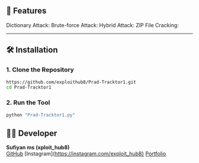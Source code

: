 ## 🚀 Features
Dictionary Attack:
Brute-force Attack:
Hybrid Attack:
ZIP File Cracking:


---

## 🛠️ Installation

### 1. Clone the Repository

```bash
https://github.com/exploithub8/Prad-Tracktor1.git
cd Prad-Tracktor1
```

### 2. Run the Tool

```bash
python "Prad-Tracktor1.py"
```


## 👨‍💻 Developer

**Sufiyan ms  (xploit_hub8)**  
[GitHub](https://github.com/exploithub8)
[Instagram](https://instagram.com/exploit_hub8}
[Portfolio](#)  
